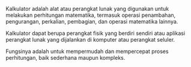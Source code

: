 Kalkulator 
adalah alat atau perangkat lunak yang digunakan untuk melakukan 
perhitungan matematika, termasuk operasi penambahan, pengurangan, perkalian, pembagian, dan operasi matematika lainnya. 

Kalkulator dapat berupa perangkat fisik yang berdiri sendiri atau aplikasi perangkat lunak yang dijalankan di komputer atau perangkat seluler. 

Fungsinya adalah untuk mempermudah dan mempercepat proses perhitungan, baik sederhana maupun kompleks.
